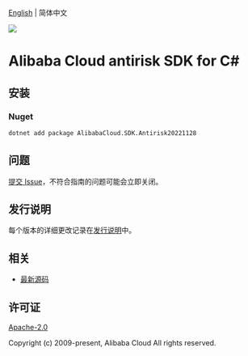 [English](README.md) | 简体中文

![](https://aliyunsdk-pages.alicdn.com/icons/AlibabaCloud.svg)

# Alibaba Cloud antirisk SDK for C#

## 安装

### Nuget

```bash
dotnet add package AlibabaCloud.SDK.Antirisk20221128
```

## 问题

[提交 Issue](https://github.com/aliyun/alibabacloud-csharp-sdk/issues/new)，不符合指南的问题可能会立即关闭。

## 发行说明

每个版本的详细更改记录在[发行说明](./ChangeLog.md)中。

## 相关

* [最新源码](https://github.com/aliyun/alibabacloud-csharp-sdk/)

## 许可证

[Apache-2.0](http://www.apache.org/licenses/LICENSE-2.0)

Copyright (c) 2009-present, Alibaba Cloud All rights reserved.
